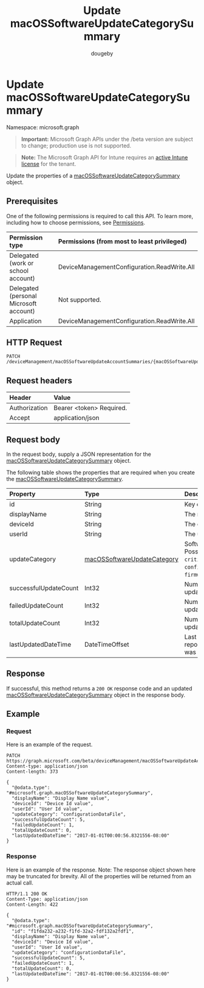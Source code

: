 ﻿---
title: "Update macOSSoftwareUpdateCategorySummary"
description: "Update the properties of a macOSSoftwareUpdateCategorySummary object."
author: "dougeby"
localization_priority: Normal
ms.prod: "intune"
doc_type: apiPageType
---

# Update macOSSoftwareUpdateCategorySummary

Namespace: microsoft.graph

> **Important:** Microsoft Graph APIs under the /beta version are subject to change; production use is not supported.

> **Note:** The Microsoft Graph API for Intune requires an [active Intune license](https://go.microsoft.com/fwlink/?linkid=839381) for the tenant.

Update the properties of a [macOSSoftwareUpdateCategorySummary](../resources/intune-deviceconfig-macossoftwareupdatecategorysummary.md) object.

## Prerequisites

One of the following permissions is required to call this API. To learn more, including how to choose permissions, see [Permissions](/graph/permissions-reference).

| Permission type                        | Permissions (from most to least privileged) |
| :------------------------------------- | :------------------------------------------ |
| Delegated (work or school account)     | DeviceManagementConfiguration.ReadWrite.All |
| Delegated (personal Microsoft account) | Not supported.                              |
| Application                            | DeviceManagementConfiguration.ReadWrite.All |

## HTTP Request

<!-- {
  "blockType": "ignored"
}
-->

```http
PATCH /deviceManagement/macOSSoftwareUpdateAccountSummaries/{macOSSoftwareUpdateAccountSummaryId}/categorySummaries/{macOSSoftwareUpdateCategorySummaryId}
```

## Request headers

| Header        | Value                          |
| :------------ | :----------------------------- |
| Authorization | Bearer &lt;token&gt; Required. |
| Accept        | application/json               |

## Request body

In the request body, supply a JSON representation for the [macOSSoftwareUpdateCategorySummary](../resources/intune-deviceconfig-macossoftwareupdatecategorysummary.md) object.

The following table shows the properties that are required when you create the [macOSSoftwareUpdateCategorySummary](../resources/intune-deviceconfig-macossoftwareupdatecategorysummary.md).

| Property              | Type                                                                                           | Description                                                                                          |
| :-------------------- | :--------------------------------------------------------------------------------------------- | :--------------------------------------------------------------------------------------------------- |
| id                    | String                                                                                         | Key of the entity.                                                                                   |
| displayName           | String                                                                                         | The name of the report                                                                               |
| deviceId              | String                                                                                         | The device ID.                                                                                       |
| userId                | String                                                                                         | The user ID.                                                                                         |
| updateCategory        | [macOSSoftwareUpdateCategory](../resources/intune-deviceconfig-macossoftwareupdatecategory.md) | Software update type. Possible values are: `critical`, `configurationDataFile`, `firmware`, `other`. |
| successfulUpdateCount | Int32                                                                                          | Number of successful updates on the device                                                           |
| failedUpdateCount     | Int32                                                                                          | Number of failed updates on the device                                                               |
| totalUpdateCount      | Int32                                                                                          | Number of total updates on the device                                                                |
| lastUpdatedDateTime   | DateTimeOffset                                                                                 | Last date time the report for this device was updated.                                               |

## Response

If successful, this method returns a `200 OK` response code and an updated [macOSSoftwareUpdateCategorySummary](../resources/intune-deviceconfig-macossoftwareupdatecategorysummary.md) object in the response body.

## Example

### Request

Here is an example of the request.

```http
PATCH https://graph.microsoft.com/beta/deviceManagement/macOSSoftwareUpdateAccountSummaries/{macOSSoftwareUpdateAccountSummaryId}/categorySummaries/{macOSSoftwareUpdateCategorySummaryId}
Content-type: application/json
Content-length: 373

{
  "@odata.type": "#microsoft.graph.macOSSoftwareUpdateCategorySummary",
  "displayName": "Display Name value",
  "deviceId": "Device Id value",
  "userId": "User Id value",
  "updateCategory": "configurationDataFile",
  "successfulUpdateCount": 5,
  "failedUpdateCount": 1,
  "totalUpdateCount": 0,
  "lastUpdatedDateTime": "2017-01-01T00:00:56.8321556-08:00"
}
```

### Response

Here is an example of the response. Note: The response object shown here may be truncated for brevity. All of the properties will be returned from an actual call.

```http
HTTP/1.1 200 OK
Content-Type: application/json
Content-Length: 422

{
  "@odata.type": "#microsoft.graph.macOSSoftwareUpdateCategorySummary",
  "id": "f1fda232-a232-f1fd-32a2-fdf132a2fdf1",
  "displayName": "Display Name value",
  "deviceId": "Device Id value",
  "userId": "User Id value",
  "updateCategory": "configurationDataFile",
  "successfulUpdateCount": 5,
  "failedUpdateCount": 1,
  "totalUpdateCount": 0,
  "lastUpdatedDateTime": "2017-01-01T00:00:56.8321556-08:00"
}
```
